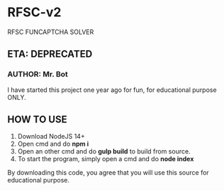 # RFSC-v2
RFSC FUNCAPTCHA SOLVER

## ETA: DEPRECATED
### AUTHOR: Mr. Bot

I have started this project one year ago for fun, for educational purpose ONLY.

## HOW TO USE
1. Download NodeJS 14+
2. Open cmd and do **npm i**
3. Open an other cmd and do **gulp build** to build from source.
4. To start the program, simply open a cmd and do **node index**

By downloading this code, you agree that you will use this source for educational purpose.
